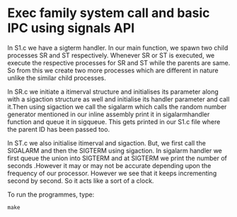 # Exec family system call and basic IPC using signals API
In S1.c we have a sigterm handler. 
In our main function, we spawn two child processes
SR and ST respectively. Whenever SR or ST is executed, we execute the respective processes for SR and ST while the parents
are same. So from this we create two more processes which
are different in nature unlike the similar child processes. 
<br>

In SR.c we initiate a itimerval structure and initialises its
parameter along with a sigaction structure as well and
initialise its handler parameter and call it.Then using
sigaction we call the sigalarm which calls the random number
generator mentioned in our inline assembly print
it in sigalarmhandler function and queue
it in sigqueue. This gets printed in our S1.c file where
the parent ID has been passed too.
<br>

In ST.c we also initialise itimerval and
sigaction. But, we first call the SIGALARM and then 
the SIGTERM using sigaction. In sigalarm handler we first queue
the union into SIGTERM and at SIGTERM we print the number of seconds .However it may or may not be accurate depending upon the frequency of our processor.
However we see that it keeps incrementing second by second. So it
acts like a sort of a clock.
<br>

To run the programmes, type: 

    make

